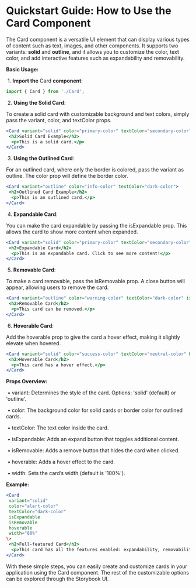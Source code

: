 # **Quickstart Guide: How to Use the Card Component**

The Card component is a versatile UI element that can display various types of content such as text, images, and other components. It supports two variants: **solid** and **outline**, and it allows you to customize the color, text color, and add interactive features such as expandability and removability.

**Basic Usage:**

​	1.	**Import the** Card **component**:

```jsx
import { Card } from './Card';
```

​	2.	**Using the Solid Card**:

To create a solid card with customizable background and text colors, simply pass the variant, color, and textColor props.

```jsx
<Card variant="solid" color="primary-color" textColor="secondary-color">
 <h2>Solid Card Example</h2>
  <p>This is a solid card.</p>
</Card>
```

​	3.	**Using the Outlined Card**:

For an outlined card, where only the border is colored, pass the variant as outline. The color prop will define the border color.

```jsx
<Card variant="outline" color="info-color" textColor="dark-color">
 <h2>Outlined Card Example</h2>
  <p>This is an outlined card.</p>
</Card>
```

​	4.	**Expandable Card**:

You can make the card expandable by passing the isExpandable prop. This allows the card to show more content when expanded.

```jsx
<Card variant="solid" color="primary-color" textColor="secondary-color" isExpandable>
 <h2>Expandable Card</h2>
  <p>This is an expandable card. Click to see more content!</p>
</Card>
```

​	5.	**Removable Card**:

To make a card removable, pass the isRemovable prop. A close button will appear, allowing users to remove the card.

```jsx
<Card variant="outline" color="warning-color" textColor="dark-color" isRemovable>
 <h2>Removable Card</h2>
  <p>This card can be removed.</p>
</Card>
```

​	6.	**Hoverable Card**:

Add the hoverable prop to give the card a hover effect, making it slightly elevate when hovered.

```jsx
<Card variant="solid" color="success-color" textColor="neutral-color" hoverable>
 <h2>Hoverable Card</h2>
  <p>This card has a hover effect.</p>
</Card>
```



**Props Overview:**



​	•	variant: Determines the style of the card. Options: 'solid' (default) or 'outline'.

​	•	color: The background color for solid cards or border color for outlined cards.

​	•	textColor: The text color inside the card.

​	•	isExpandable: Adds an expand button that toggles additional content.

​	•	isRemovable: Adds a remove button that hides the card when clicked.

​	•	hoverable: Adds a hover effect to the card.

​	•	width: Sets the card’s width (default is '100%').



**Example:**

```jsx
<Card
 variant="solid"
 color="alert-color"
 textColor="dark-color"
 isExpandable
 isRemovable
 hoverable
 width="80%"
\>
 <h2>Full-featured Card</h2>
  <p>This card has all the features enabled: expandability, removability, and hover effect.</p>
</Card>
```



With these simple steps, you can easily create and customize cards in your application using the Card component. The rest of the customizable options can be explored through the Storybook UI.